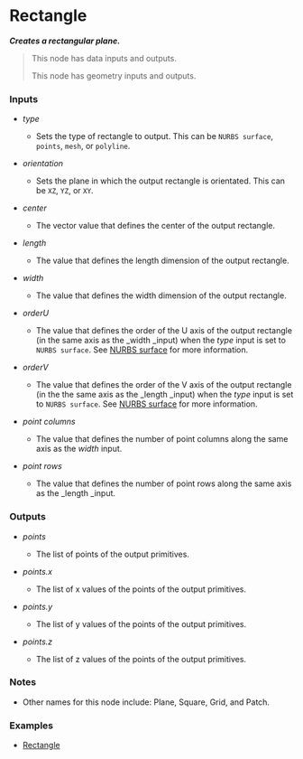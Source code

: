 # Rectangle

**_Creates a rectangular plane._**

> This node has data inputs and outputs.
>
> This node has geometry inputs and outputs.


### Inputs

* _type_

  * Sets the type of rectangle to output. This can be `NURBS surface`, `points`, `mesh`, or `polyline`.

* _orientation_

  * Sets the plane in which the output rectangle is orientated. This can be `XZ`, `YZ`, or `XY`.

* _center_

  * The vector value that defines the center of the output rectangle.

* _length_

  * The value that defines the length dimension of the output rectangle.

* _width_

  * The value that defines the width dimension of the output rectangle.

* _orderU_

  * The value that defines the order of the U axis of the output rectangle (in the same axis as the _width _input) when the _type_ input is set to `NURBS surface`. See <a href="/concepts/GeneralConcepts/nurbsSurface.md" target="_blank">NURBS surface</a> for more information.

* _orderV_

  * The value that defines the order of the V axis of the output rectangle (in the the same axis as the _length _input) when the _type_ input is set to `NURBS surface`. See <a href="/concepts/GeneralConcepts/nurbsSurface.md" target="_blank">NURBS surface</a> for more information.

* _point columns_

  * The value that defines the number of point columns along the same axis as the _width_ input.

* _point rows_

  * The value that defines the number of point rows along the same axis as the _length _input.


### Outputs

* _points_

  * The list of points of the output primitives.

* _points.x_

  * The list of x values of the points of the output primitives.

* _points.y_

  * The list of y values of the points of the output primitives.

* _points.z_

  * The list of z values of the points of the output primitives.


### Notes



* Other names for this node include: Plane, Square, Grid, and Patch.


### Examples



* <a href="https://creator.trimble.com/graph?assetURI=whp:ef3ef267-3457-402c-a7b6-5729ad36dac3&version=latest" target="_blank">Rectangle</a>
